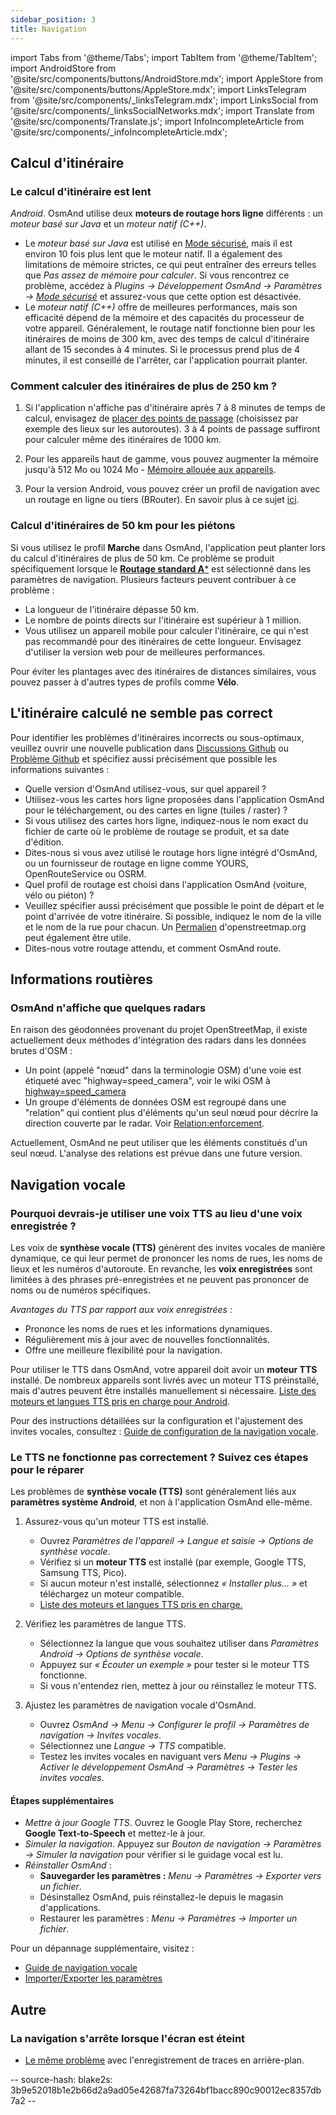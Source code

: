 ```yaml
---
sidebar_position: 3
title: Navigation
---
```


import Tabs from '@theme/Tabs';
import TabItem from '@theme/TabItem';
import AndroidStore from '@site/src/components/buttons/AndroidStore.mdx';
import AppleStore from '@site/src/components/buttons/AppleStore.mdx';
import LinksTelegram from '@site/src/components/_linksTelegram.mdx';
import LinksSocial from '@site/src/components/_linksSocialNetworks.mdx';
import Translate from '@site/src/components/Translate.js';
import InfoIncompleteArticle from '@site/src/components/_infoIncompleteArticle.mdx';


## Calcul d'itinéraire

### Le calcul d'itinéraire est lent

*Android*. OsmAnd utilise deux **moteurs de routage hors ligne** différents : un *moteur basé sur Java* et un *moteur natif (C++)*.

- Le *moteur basé sur Java* est utilisé en [Mode sécurisé](../plugins/development.md#safe), mais il est environ 10 fois plus lent que le moteur natif. Il a également des limitations de mémoire strictes, ce qui peut entraîner des erreurs telles que *Pas assez de mémoire pour calculer*. Si vous rencontrez ce problème, accédez à *Plugins → Développement OsmAnd → Paramètres →* [*Mode sécurisé*](../plugins/development.md#safe) et assurez-vous que cette option est désactivée.
- Le *moteur natif (C++)* offre de meilleures performances, mais son efficacité dépend de la mémoire et des capacités du processeur de votre appareil. Généralement, le routage natif fonctionne bien pour les itinéraires de moins de 300 km, avec des temps de calcul d'itinéraire allant de 15 secondes à 4 minutes. Si le processus prend plus de 4 minutes, il est conseillé de l'arrêter, car l'application pourrait planter.


### Comment calculer des itinéraires de plus de 250 km ?

1. Si l'application n'affiche pas d'itinéraire après 7 à 8 minutes de temps de calcul, envisagez de [placer des points de passage](../navigation/setup/route-navigation.md#route-recalculation) (choisissez par exemple des lieux sur les autoroutes). 3 à 4 points de passage suffiront pour calculer même des itinéraires de 1000 km.

2. Pour les appareils haut de gamme, vous pouvez augmenter la mémoire jusqu'à 512 Mo ou 1024 Mo - [Mémoire allouée aux appareils](../plugins/development.md#memory-allocated-for-routing).

3. Pour la version Android, vous pouvez créer un profil de navigation avec un routage en ligne ou tiers (BRouter). En savoir plus à ce sujet [ici](../navigation/routing/brouter.md).

### Calcul d'itinéraires de 50 km pour les piétons

Si vous utilisez le profil **Marche** dans OsmAnd, l'application peut planter lors du calcul d'itinéraires de plus de 50 km. Ce problème se produit spécifiquement lorsque le [**Routage standard A***](../navigation/guidance/navigation-settings.md#development-settings) est sélectionné dans les paramètres de navigation. Plusieurs facteurs peuvent contribuer à ce problème :

- La longueur de l'itinéraire dépasse 50 km.
- Le nombre de points directs sur l'itinéraire est supérieur à 1 million.
- Vous utilisez un appareil mobile pour calculer l'itinéraire, ce qui n'est pas recommandé pour des itinéraires de cette longueur. Envisagez d'utiliser la version web pour de meilleures performances.

Pour éviter les plantages avec des itinéraires de distances similaires, vous pouvez passer à d'autres types de profils comme **Vélo**.


## L'itinéraire calculé ne semble pas correct

Pour identifier les problèmes d'itinéraires incorrects ou sous-optimaux, veuillez ouvrir une nouvelle publication dans [Discussions Github](https://github.com/osmandapp/OsmAnd/discussions) ou [Problème Github](https://github.com/osmandapp/Osmand/issues) et spécifiez aussi précisément que possible les informations suivantes :

- Quelle version d'OsmAnd utilisez-vous, sur quel appareil ?
- Utilisez-vous les cartes hors ligne proposées dans l'application OsmAnd pour le téléchargement, ou des cartes en ligne (tuiles / raster) ?
- Si vous utilisez des cartes hors ligne, indiquez-nous le nom exact du fichier de carte où le problème de routage se produit, et sa date d'édition.
- Dites-nous si vous avez utilisé le routage hors ligne intégré d'OsmAnd, ou un fournisseur de routage en ligne comme YOURS, OpenRouteService ou OSRM.
- Quel profil de routage est choisi dans l'application OsmAnd (voiture, vélo ou piéton) ?
- Veuillez spécifier aussi précisément que possible le point de départ et le point d'arrivée de votre itinéraire. Si possible, indiquez le nom de la ville et le nom de la rue pour chacun. Un [Permalien](https://wiki.openstreetmap.org/wiki/Permalink) d'openstreetmap.org peut également être utile.
- Dites-nous votre routage attendu, et comment OsmAnd route.

## Informations routières

### OsmAnd n'affiche que quelques radars

En raison des géodonnées provenant du projet OpenStreetMap, il existe actuellement deux méthodes d'intégration des radars dans les données brutes d'OSM :

- Un point (appelé "nœud" dans la terminologie OSM) d'une voie est étiqueté avec "highway=speed_camera", voir le wiki OSM à [highway=speed_camera](https://wiki.openstreetmap.org/wiki/Tag%3Ahighway%3Dspeed_camera)
- Un groupe d'éléments de données OSM est regroupé dans une "relation" qui contient plus d'éléments qu'un seul nœud pour décrire la direction couverte par le radar. Voir [Relation:enforcement](https://wiki.openstreetmap.org/wiki/Relation:enforcement).

Actuellement, OsmAnd ne peut utiliser que les éléments constitués d'un seul nœud. L'analyse des relations est prévue dans une future version.


## Navigation vocale

### Pourquoi devrais-je utiliser une voix TTS au lieu d'une voix enregistrée ?

Les voix de **synthèse vocale (TTS)** génèrent des invites vocales de manière dynamique, ce qui leur permet de prononcer les noms de rues, les noms de lieux et les numéros d'autoroute. En revanche, les **voix enregistrées** sont limitées à des phrases pré-enregistrées et ne peuvent pas prononcer de noms ou de numéros spécifiques.

*Avantages du TTS par rapport aux voix enregistrées :*

- Prononce les noms de rues et les informations dynamiques.
- Régulièrement mis à jour avec de nouvelles fonctionnalités.
- Offre une meilleure flexibilité pour la navigation.

Pour utiliser le TTS dans OsmAnd, votre appareil doit avoir un **moteur TTS** installé. De nombreux appareils sont livrés avec un moteur TTS préinstallé, mais d'autres peuvent être installés manuellement si nécessaire. [Liste des moteurs et langues TTS pris en charge pour Android](https://accessibleandroid.com/list-of-languages-with-available-tts-engines-on-android/).

Pour des instructions détaillées sur la configuration et l'ajustement des invites vocales, consultez : [Guide de configuration de la navigation vocale](../navigation/guidance/voice-navigation.md).

### Le TTS ne fonctionne pas correctement ? Suivez ces étapes pour le réparer

Les problèmes de **synthèse vocale (TTS)** sont généralement liés aux **paramètres système Android**, et non à l'application OsmAnd elle-même.

1. Assurez-vous qu'un moteur TTS est installé.

    - Ouvrez *Paramètres de l'appareil → Langue et saisie → Options de synthèse vocale*.
    - Vérifiez si un **moteur TTS** est installé (par exemple, Google TTS, Samsung TTS, Pico).
    - Si aucun moteur n'est installé, sélectionnez *« Installer plus… »* et téléchargez un moteur compatible.
    - [Liste des moteurs et langues TTS pris en charge.](https://accessibleandroid.com/list-of-languages-with-available-tts-engines-on-android/)

2. Vérifiez les paramètres de langue TTS.

    - Sélectionnez la langue que vous souhaitez utiliser dans *Paramètres Android → Options de synthèse vocale*.
    - Appuyez sur *« Écouter un exemple »* pour tester si le moteur TTS fonctionne.
    - Si vous n'entendez rien, mettez à jour ou réinstallez le moteur TTS.

3. Ajustez les paramètres de navigation vocale d'OsmAnd.

    - Ouvrez *OsmAnd → Menu → Configurer le profil → Paramètres de navigation → Invites vocales*.
    - Sélectionnez une *Langue → TTS* compatible.
    - Testez les invites vocales en naviguant vers *Menu → Plugins → Activer le développement OsmAnd → Paramètres → Tester les invites vocales*.

#### Étapes supplémentaires

- *Mettre à jour Google TTS*. Ouvrez le Google Play Store, recherchez **Google Text-to-Speech** et mettez-le à jour.
- *Simuler la navigation*. Appuyez sur *Bouton de navigation → Paramètres → Simuler la navigation* pour vérifier si le guidage vocal est lu.
- *Réinstaller OsmAnd* :
   - **Sauvegarder les paramètres :** *Menu → Paramètres → Exporter vers un fichier*.
   - Désinstallez OsmAnd, puis réinstallez-le depuis le magasin d'applications.
   - Restaurer les paramètres : *Menu → Paramètres → Importer un fichier*.

Pour un dépannage supplémentaire, visitez :

- [Guide de navigation vocale](../navigation/guidance/voice-navigation.md)
- [Importer/Exporter les paramètres](../personal/import-export.md)


## Autre

### La navigation s'arrête lorsque l'écran est éteint

- [Le même problème](../troubleshooting/track-recording-issues.md#the-system-may-kill-background-apps-to-save-power) avec l'enregistrement de traces en arrière-plan.

-- source-hash: blake2s: 3b9e52018b1e2b66d2a9ad05e42687fa73264bf1bacc890c90012ec8357db7a2 --
